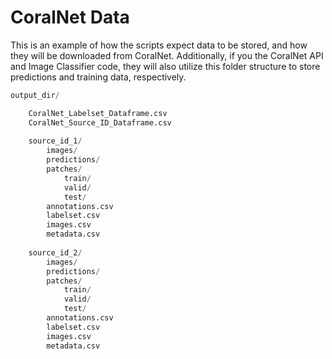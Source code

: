 # CoralNet Data

This is an example of how the scripts expect data to be stored, and how they will be downloaded 
from CoralNet. Additionally, if you the CoralNet API and Image Classifier code, they will also 
utilize this folder structure to store predictions and training data, respectively.

```python
output_dir/

    CoralNet_Labelset_Dataframe.csv
    CoralNet_Source_ID_Dataframe.csv
    
    source_id_1/
        images/
        predictions/
        patches/
            train/
            valid/
            test/
        annotations.csv
        labelset.csv
        images.csv
        metadata.csv
        
    source_id_2/
        images/
        predictions/
        patches/
            train/
            valid/
            test/
        annotations.csv
        labelset.csv
        images.csv
        metadata.csv
        
```
